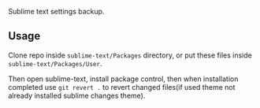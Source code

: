 Sublime text settings backup.

## Usage 

Clone repo inside `sublime-text/Packages` directory, or put these files inside  `sublime-text/Packages/User`.

Then open sublime-text, install package control, then when installation completed use `git revert .` to revert changed files(if used theme not already installed sublime changes theme). 
